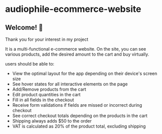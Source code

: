 # audiophile-ecommerce-website

## Welcome! 👋

Thank you for your interest in my project

It is a multi-functional e-commerce website. On the site, you can see various products, add the desired amount to the cart and buy virtually.

users should be able to:

- View the optimal layout for the app depending on their device's screen size
- See hover states for all interactive elements on the page
- Add/Remove products from the cart
- Edit product quantities in the cart
- Fill in all fields in the checkout
- Receive form validations if fields are missed or incorrect during checkout
- See correct checkout totals depending on the products in the cart
- Shipping always adds $50 to the order
- VAT is calculated as 20% of the product total, excluding shipping
